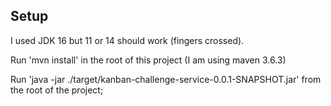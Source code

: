 ## Setup
I used JDK 16 but 11 or 14 should work (fingers crossed).

Run 'mvn install' in the root of this project (I am using maven 3.6.3)

Run 'java -jar ./target/kanban-challenge-service-0.0.1-SNAPSHOT.jar' from the root of the project;
